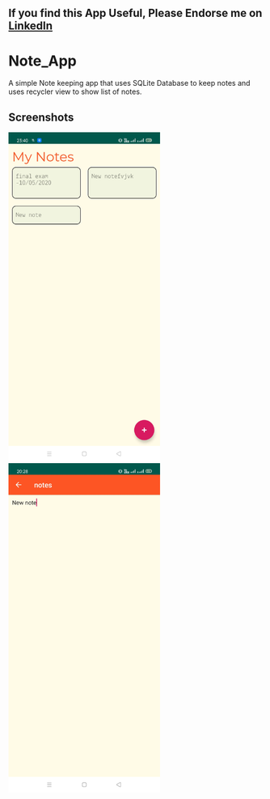## If you find this App Useful, Please Endorse me on [LinkedIn](https://www.linkedin.com/in/abhishekvirat/)

# Note_App
 A simple Note keeping app that uses SQLite Database to keep notes and uses recycler view to show list of notes.

## Screenshots

<img src="https://github.com/abhishekvirat0/Note_App/blob/master/screenshots/WhatsApp%20Image%202020-04-24%20at%2020.29.54-1.jpeg" width="300"/> <img src="https://github.com/abhishekvirat0/Note_App/blob/master/screenshots/WhatsApp%20Image%202020-04-24%20at%2020.29.54.jpeg" width="300"/>
